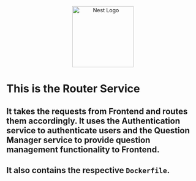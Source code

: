 <p align="center">
  <a href="http://nestjs.com/" target="blank"><img src="https://nestjs.com/img/logo_text.svg" width="160" alt="Nest Logo" /></a>
</p>

# This is the Router Service

## It takes the requests from **Frontend** and routes them accordingly. It uses the **Authentication** service to authenticate users and the **Question Manager** service to provide question management functionality to Frontend.

## It also contains the respective ```Dockerfile```.